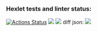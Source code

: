 ### Hexlet tests and linter status:
[![Actions Status](https://github.com/ReyTris/frontend-project-46/workflows/hexlet-check/badge.svg)](https://github.com/ReyTris/frontend-project-46/actions)
<a href="https://codeclimate.com/github/ReyTris/frontend-project-46/maintainability"><img src="https://api.codeclimate.com/v1/badges/aded58ae4d8869839744/maintainability" /></a>
<a href="https://codeclimate.com/github/ReyTris/frontend-project-46/test_coverage"><img src="https://api.codeclimate.com/v1/badges/aded58ae4d8869839744/test_coverage" /></a>
diff json: <a href="https://asciinema.org/a/DDSndzdtTO8FS0UltkMtI5DtZ" target="_blank"><img src="https://asciinema.org/a/DDSndzdtTO8FS0UltkMtI5DtZ.svg" /></a>